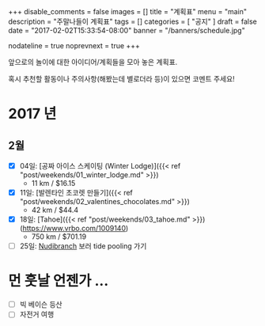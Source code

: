+++
disable_comments = false
images = []
title = "계획표"
menu = "main"
description = "주말나들이 계획표"
tags = []
categories = [ "공지" ]
draft = false
date = "2017-02-02T15:33:54-08:00"
banner = "/banners/schedule.jpg"

nodateline = true
noprevnext = true
+++

앞으로의 놀이에 대한 아이디어/계획들을 모아 놓은 계획표.

혹시 추천할 활동이나 주의사항(해봤는데 별로더라 등)이 있으면 코멘트 주세요!

# 2017 년

## 2월

- [x] 04일: [공짜 아이스 스케이팅 (Winter Lodge)]({{< ref "post/weekends/01_winter_lodge.md" >}})
    - 11 km / $16.15
- [x] 11일: [발렌타인 초코렛 만들기]({{< ref "post/weekends/02_valentines_chocolates.md" >}})
    - 42 km / $44.4
- [x] 18일: [Tahoe]({{< ref "post/weekends/03_tahoe.md" >}}) (https://www.vrbo.com/1009140)
    - 750 km / $701.19
- [ ] 25일: [Nudibranch](https://www.google.com/search?q=nudibranch&tbm=isch)
  보러 tide pooling 가기

# 먼 훗날 언젠가 ...

- [ ] 빅 베이슨 등산
- [ ] 자전거 여행
